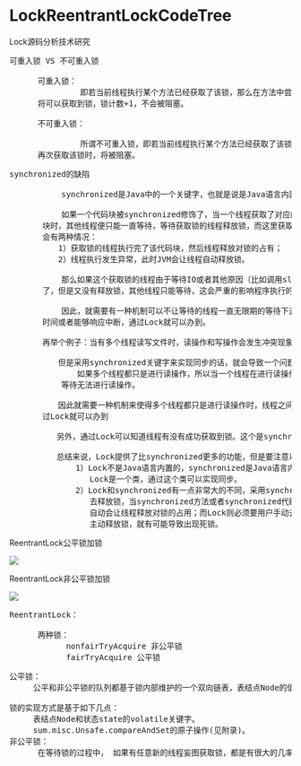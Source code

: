 # LockReentrantLockCodeTree
Lock源码分析技术研究


<pre>
可重入锁 VS 不可重入锁

      可重入锁：
               即若当前线程执行某个方法已经获取了该锁，那么在方法中尝试再次获取该锁时，
      将可以获取到锁，锁计数+1，不会被阻塞。

      不可重入锁：

               所谓不可重入锁，即若当前线程执行某个方法已经获取了该锁，那么在方法中尝试
      再次获取该锁时，将被阻塞。        
</pre>

<pre>
synchronized的缺陷
            
           synchronized是Java中的一个关键字，也就是说是Java语言内置的特性。

           如果一个代码块被synchronized修饰了，当一个线程获取了对应的锁，并执行该代码
       块时，其他线程便只能一直等待，等待获取锁的线程释放锁，而这里获取锁的线程释放锁只
       会有两种情况：
　　       1）获取锁的线程执行完了该代码块，然后线程释放对锁的占有；
　　       2）线程执行发生异常，此时JVM会让线程自动释放锁。

           那么如果这个获取锁的线程由于等待IO或者其他原因（比如调用sleep方法）被阻塞
       了，但是又没有释放锁，其他线程只能等待，这会严重的影响程序执行的效率。

           因此，就需要有一种机制可以不让等待的线程一直无限期的等待下去，比如只等待一段
       时间或者能够响应中断，通过Lock就可以办到。

       再举个例子：当有多个线程读写文件时，读操作和写操作会发生冲突现象，写操作和写操作会发生冲突现象，但是读操作和读操作不会发生冲突现象。

　　       但是采用synchronized关键字来实现同步的话，就会导致一个问题：
　　           如果多个线程都只是进行读操作，所以当一个线程在进行读操作时，其他线程只能
           等待无法进行读操作。

　　       因此就需要一种机制来使得多个线程都只是进行读操作时，线程之间不会发生冲突，通
       过Lock就可以办到

          另外，通过Lock可以知道线程有没有成功获取到锁。这个是synchronized无法办到的。

          总结来说，Lock提供了比synchronized更多的功能，但是要注意以下几点：
              1）Lock不是Java语言内置的，synchronized是Java语言内置的，是关键字，
                 Lock是一个类，通过这个类可以实现同步。
              2）Lock和synchronized有一点非常大的不同，采用synchronized不需要用户手动
                 去释放锁，当synchronized方法或者synchronized代码块执行完以后，系统
                 自动会让线程释放对锁的占用；而Lock则必须要用户手动去释放锁，如果没有
                 主动释放锁，就有可能导致出现死锁。
</pre>

ReentrantLock公平锁加锁

![](https://i.imgur.com/hTNd8j0.png)

ReentrantLock非公平锁加锁

![](https://i.imgur.com/GQWrrWa.png)

<pre>
ReentrantLock：

      两种锁：
            nonfairTryAcquire 非公平锁
            fairTryAcquire 公平锁
</pre>

<pre>
公平锁：
     公平和非公平锁的队列都基于锁内部维护的一个双向链表，表结点Node的值就是每一个请求当前锁的线程。公平锁则在于每次都是依次从队首取值。
     
锁的实现方式是基于如下几点： 
     表结点Node和状态state的volatile关键字。
     sum.misc.Unsafe.compareAndSet的原子操作(见附录)。
非公平锁：
      在等待锁的过程中， 如果有任意新的线程妄图获取锁，都是有很大的几率直接获取到锁的。
</pre>
